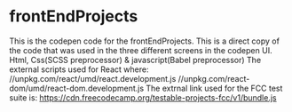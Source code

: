 # frontEndProjects
This is the codepen code for the frontEndProjects. 
This is a direct copy of the code that was used in the three different screens in the codepen UI.
Html, Css(SCSS preprocessor) & javascript(Babel preprocessor)
The external scripts used for React where:
//unpkg.com/react/umd/react.development.js
//unpkg.com/react-dom/umd/react-dom.development.js
The extrnal link used for the FCC test suite is:
https://cdn.freecodecamp.org/testable-projects-fcc/v1/bundle.js
